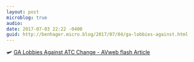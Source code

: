 ```yaml
---
layout: post
microblog: true
audio: 
date: 2017-07-03 22:22 -0400
guid: http://benhager.micro.blog/2017/07/04/ga-lobbies-against.html
---
```

🛩 [GA Lobbies Against ATC Change - AVweb flash Article](https://www.avweb.com/avwebflash/news/GA-Lobbies-Against-ATC-Change-229238-1.html)
